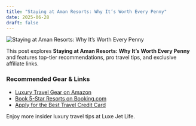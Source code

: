 ```yaml
---
title: "Staying at Aman Resorts: Why It’s Worth Every Penny"
date: 2025-06-28
draft: false
---
```


![Staying at Aman Resorts: Why It’s Worth Every Penny](../../static/images/staying-at-aman-resorts-why-its-worth-every-penny.jpg)

This post explores **Staying at Aman Resorts: Why It’s Worth Every Penny** and features top-tier recommendations, pro travel tips, and exclusive affiliate links.

### Recommended Gear & Links
- [Luxury Travel Gear on Amazon](https://www.amazon.com/s?k=luxury+travel+gear&tag=your-affiliate-id)
- [Book 5-Star Resorts on Booking.com](https://www.booking.com/index.html?aid=your-affiliate-id)
- [Apply for the Best Travel Credit Card](https://creditcards.com/compare/?affiliate=your-affiliate-id)

Enjoy more insider luxury travel tips at Luxe Jet Life.
